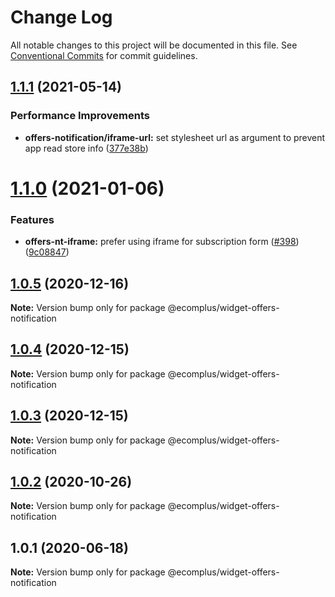 # Change Log

All notable changes to this project will be documented in this file.
See [Conventional Commits](https://conventionalcommits.org) for commit guidelines.

## [1.1.1](https://github.com/ecomplus/storefront/compare/@ecomplus/widget-offers-notification@1.1.0...@ecomplus/widget-offers-notification@1.1.1) (2021-05-14)


### Performance Improvements

* **offers-notification/iframe-url:** set stylesheet url as argument to prevent app read store info ([377e38b](https://github.com/ecomplus/storefront/commit/377e38b829d3418ad0d4882388d889f95ce04c80))





# [1.1.0](https://github.com/ecomplus/storefront/compare/@ecomplus/widget-offers-notification@1.0.5...@ecomplus/widget-offers-notification@1.1.0) (2021-01-06)


### Features

* **offers-nt-iframe:** prefer using iframe for subscription form ([#398](https://github.com/ecomplus/storefront/issues/398)) ([9c08847](https://github.com/ecomplus/storefront/commit/9c088473898da9584b3348e322f2cce549f601a8))





## [1.0.5](https://github.com/ecomplus/storefront/compare/@ecomplus/widget-offers-notification@1.0.4...@ecomplus/widget-offers-notification@1.0.5) (2020-12-16)

**Note:** Version bump only for package @ecomplus/widget-offers-notification





## [1.0.4](https://github.com/ecomplus/storefront/compare/@ecomplus/widget-offers-notification@1.0.3...@ecomplus/widget-offers-notification@1.0.4) (2020-12-15)

**Note:** Version bump only for package @ecomplus/widget-offers-notification





## [1.0.3](https://github.com/ecomplus/storefront/compare/@ecomplus/widget-offers-notification@1.0.2...@ecomplus/widget-offers-notification@1.0.3) (2020-12-15)

**Note:** Version bump only for package @ecomplus/widget-offers-notification





## [1.0.2](https://github.com/ecomplus/storefront/compare/@ecomplus/widget-offers-notification@1.0.1...@ecomplus/widget-offers-notification@1.0.2) (2020-10-26)

**Note:** Version bump only for package @ecomplus/widget-offers-notification





## 1.0.1 (2020-06-18)

**Note:** Version bump only for package @ecomplus/widget-offers-notification

